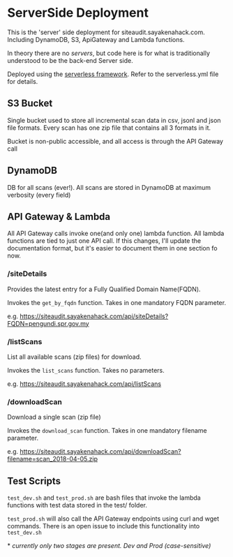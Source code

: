 # ServerSide Deployment

This is the 'server' side deployment for siteaudit.sayakenahack.com. Including DynamoDB, S3, ApiGateway and Lambda functions.

In theory there are no *servers*, but code here is for what is traditionally understood to be the back-end Server side.

Deployed using the [serverless framework](https://serverless.com). Refer to the serverless.yml file for details. 

## S3 Bucket

Single bucket used to store all incremental scan data in csv, jsonl and json file formats. Every scan has one zip file that contains all 3 formats in it.

Bucket is non-public accessible, and all access is through the API Gateway call

## DynamoDB

DB for all scans (ever!). All scans are stored in DynamoDB at maximum verbosity (every field)

## API Gateway & Lambda

All API Gateway calls invoke one(and only one) lambda function. All lambda functions are tied to just one API call. If this changes, I'll update the documentation format, but it's easier to document them in one section fo now.

### /siteDetails
Provides the latest entry for a Fully Qualified Domain Name(FQDN).

Invokes the `get_by_fqdn` function. Takes in one mandatory FQDN parameter.

e.g. https://siteaudit.sayakenahack.com/api/siteDetails?FQDN=pengundi.spr.gov.my

### /listScans
List all available scans (zip files) for download.

Invokes the `list_scans` function. Takes no parameters.

e.g. https://siteaudit.sayakenahack.com/api/listScans

### /downloadScan
Download a single scan (zip file)

Invokes the `download_scan` function. Takes in one mandatory filename parameter.

e.g. https://siteaudit.sayakenahack.com/api/downloadScan?filename=scan_2018-04-05.zip

## Test Scripts

`test_dev.sh` and `test_prod.sh` are bash files that invoke the lambda functions with test data stored in the test/ folder.

`test_prod.sh` will also call the API Gateway endpoints using curl and wget commands. There is an open issue to include this functionality into `test_dev.sh`

\* *currently only two stages are present. Dev and Prod (case-sensitive)*
